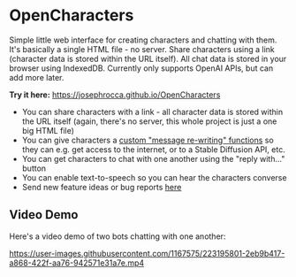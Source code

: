 # OpenCharacters
Simple little web interface for creating characters and chatting with them. It's basically a single HTML file - no server. Share characters using a link (character data is stored within the URL itself). All chat data is stored in your browser using IndexedDB. Currently only supports OpenAI APIs, but can add more later.

**Try it here:** https://josephrocca.github.io/OpenCharacters

* You can share characters with a link - all character data is stored within the URL itself (again, there's no server, this whole project is just a one big HTML file)
* You can give characters a [custom "message re-writing" functions](https://github.com/josephrocca/OpenCharacters/blob/main/docs/custom-code.md) so they can e.g. get access to the internet, or to a Stable Diffusion API, etc.
* You can get characters to chat with one another using the "reply with..." button
* You can enable text-to-speech so you can hear the characters converse
* Send new feature ideas or bug reports [here](https://github.com/josephrocca/OpenCharacters/issues)

## Video Demo

Here's a video demo of two bots chatting with one another:


https://user-images.githubusercontent.com/1167575/223195801-2eb9b417-a868-422f-aa76-942571e31a7e.mp4

